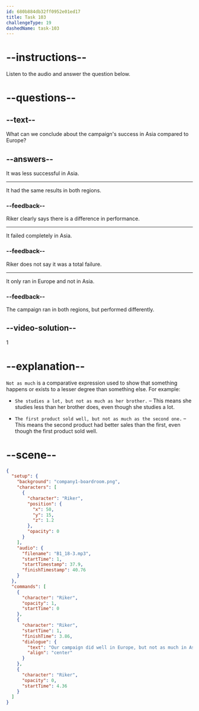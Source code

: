 ```yaml
---
id: 680b884db32ff0952e01ed17
title: Task 103
challengeType: 19
dashedName: task-103
---
```


<!-- (Audio) Riker: Our campaign did well in Europe, but not as much in Asia. -->

# --instructions--

Listen to the audio and answer the question below.

# --questions--

## --text--

What can we conclude about the campaign's success in Asia compared to Europe?

## --answers--

It was less successful in Asia.

---

It had the same results in both regions.

### --feedback--

Riker clearly says there is a difference in performance.

---

It failed completely in Asia.

### --feedback--

Riker does not say it was a total failure.

---

It only ran in Europe and not in Asia.

### --feedback--

The campaign ran in both regions, but performed differently.

## --video-solution--

1

# --explanation--

`Not as much` is a comparative expression used to show that something happens or exists to a lesser degree than something else. For example:

- `She studies a lot, but not as much as her brother.` – This means she studies less than her brother does, even though she studies a lot.

- `The first product sold well, but not as much as the second one.` – This means the second product had better sales than the first, even though the first product sold well.

# --scene--

```json
{
  "setup": {
    "background": "company1-boardroom.png",
    "characters": [
      {
        "character": "Riker",
        "position": {
          "x": 50,
          "y": 15,
          "z": 1.2
        },
        "opacity": 0
      }
    ],
    "audio": {
      "filename": "B1_18-3.mp3",
      "startTime": 1,
      "startTimestamp": 37.9,
      "finishTimestamp": 40.76
    }
  },
  "commands": [
    {
      "character": "Riker",
      "opacity": 1,
      "startTime": 0
    },
    {
      "character": "Riker",
      "startTime": 1,
      "finishTime": 3.86,
      "dialogue": {
        "text": "Our campaign did well in Europe, but not as much in Asia.",
        "align": "center"
      }
    },
    {
      "character": "Riker",
      "opacity": 0,
      "startTime": 4.36
    }
  ]
}
```
